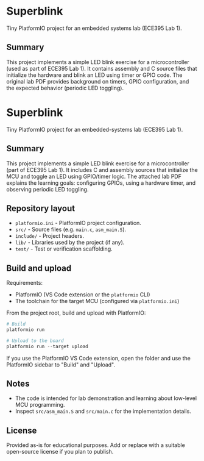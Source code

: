 Superblink
=========

Tiny PlatformIO project for an embedded systems lab (ECE395 Lab 1).

Summary
-------
This project implements a simple LED blink exercise for a microcontroller (used as part of ECE395 Lab 1). It contains assembly and C source files that initialize the hardware and blink an LED using timer or GPIO code. The original lab PDF provides background on timers, GPIO configuration, and the expected behavior (periodic LED toggling).

Superblink
=========

Tiny PlatformIO project for an embedded-systems lab (ECE395 Lab 1).

Summary
-------
This project implements a simple LED blink exercise for a microcontroller (part of ECE395 Lab 1).
It includes C and assembly sources that initialize the MCU and toggle an LED using GPIO/timer logic.
The attached lab PDF explains the learning goals: configuring GPIOs, using a hardware timer, and observing periodic LED toggling.

Repository layout
-----------------
- `platformio.ini` - PlatformIO project configuration.
- `src/` - Source files (e.g. `main.c`, `asm_main.S`).
- `include/` - Project headers.
- `lib/` - Libraries used by the project (if any).
- `test/` - Test or verification scaffolding.

Build and upload
----------------
Requirements:
- PlatformIO (VS Code extension or the `platformio` CLI)
- The toolchain for the target MCU (configured via `platformio.ini`)

From the project root, build and upload with PlatformIO:

```powershell
# Build
platformio run

# Upload to the board
platformio run --target upload
```

If you use the PlatformIO VS Code extension, open the folder and use the PlatformIO sidebar to "Build" and "Upload".

Notes
-----
- The code is intended for lab demonstration and learning about low-level MCU programming.
- Inspect `src/asm_main.S` and `src/main.c` for the implementation details.

License
-------
Provided as-is for educational purposes. Add or replace with a suitable open-source license if you plan to publish.
